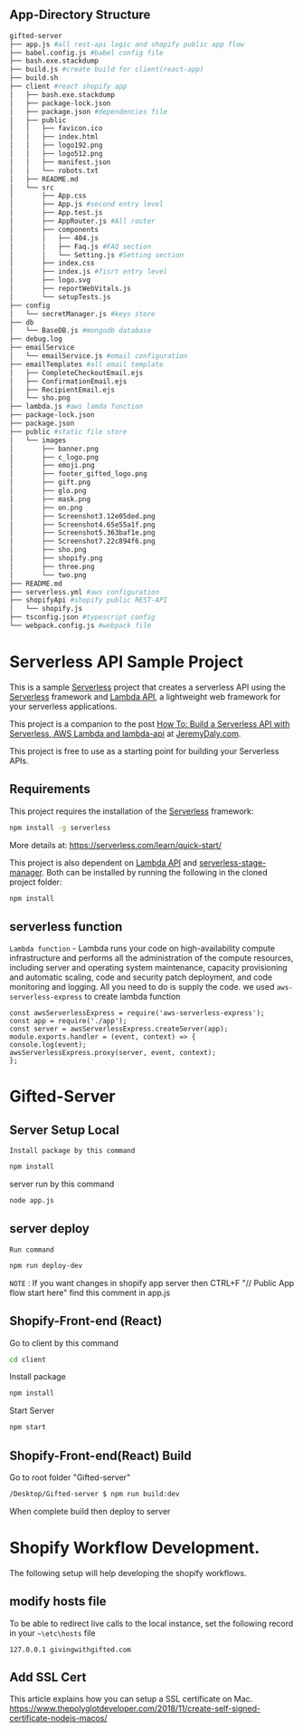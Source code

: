 ## App-Directory Structure
```bash
gifted-server
├── app.js #all rest-api logic and shopify public app flow 
├── babel.config.js #babel config file
├── bash.exe.stackdump
├── build.js #create build for client(react-app)
├── build.sh
├── client #react shopify app
│   ├── bash.exe.stackdump
│   ├── package-lock.json
│   ├── package.json #dependencies file
│   ├── public
│   │   ├── favicon.ico
│   │   ├── index.html
│   │   ├── logo192.png
│   │   ├── logo512.png
│   │   ├── manifest.json
│   │   └── robots.txt
│   ├── README.md
│   └── src
│       ├── App.css
│       ├── App.js #second entry level
│       ├── App.test.js
│       ├── AppRouter.js #All router
│       ├── components 
│       │   ├── 404.js 
│       │   ├── Faq.js #FAQ section 
│       │   └── Setting.js #Setting section
│       ├── index.css
│       ├── index.js #fisrt entry level
│       ├── logo.svg
│       ├── reportWebVitals.js
│       └── setupTests.js
├── config
│   └── secretManager.js #keys store
├── db
│   └── BaseDB.js #mongodb database
├── debug.log
├── emailService
│   └── emailService.js #email configuration
├── emailTemplates #all email template
│   ├── CompleteCheckoutEmail.ejs
│   ├── ConfirmationEmail.ejs
│   ├── RecipientEmail.ejs
│   └── sho.png
├── lambda.js #aws lamda function 
├── package-lock.json
├── package.json
├── public #static file store
│   └── images
│       ├── banner.png
│       ├── c_logo.png
│       ├── emoji.png
│       ├── footer_gifted_logo.png
│       ├── gift.png
│       ├── glo.png
│       ├── mask.png
│       ├── on.png
│       ├── Screenshot3.12e05ded.png
│       ├── Screenshot4.65e55a1f.png
│       ├── Screenshot5.363baf1e.png
│       ├── Screenshot7.22c894f6.png
│       ├── sho.png
│       ├── shopify.png
│       ├── three.png
│       └── two.png
├── README.md
├── serverless.yml #aws configuration
├── shopifyApi #shopify public REST-API
│   └── shopify.js
├── tsconfig.json #typescript config
└── webpack.config.js #webpack file
```

# Serverless API Sample Project

This is a sample [Serverless](https://serverless.com) project that creates a serverless API using the [Serverless](https://serverless.com) framework and [Lambda API](https://github.com/jeremydaly/lambda-api), a lightweight web framework for your serverless applications.

This project is a companion to the post [How To: Build a Serverless API with Serverless, AWS Lambda and lambda-api](https://www.jeremydaly.com/build-serverless-api-serverless-aws-lambda-lambda-api) at [JeremyDaly.com](https://www.jeremydaly.com).

This project is free to use as a starting point for building your Serverless APIs.

## Requirements
This project requires the installation of the [Serverless](https://serverless.com) framework:

```bash
npm install -g serverless
```
More details at: https://serverless.com/learn/quick-start/

This project is also dependent on [Lambda API](https://github.com/jeremydaly/lambda-api) and [serverless-stage-manager](https://github.com/jeremydaly/serverless-stage-manager). Both can be installed by running the following in the cloned project folder:

```bash
npm install
```
## serverless function
`Lambda function` - 
   Lambda runs your code on high-availability compute infrastructure and performs all the administration of the compute resources, including server and operating system maintenance, capacity provisioning and automatic scaling, code and security patch deployment, and code monitoring and logging. All you need to do is supply the code.
   we used `aws-serverless-express` to create lambda function 
  ```
const awsServerlessExpress = require('aws-serverless-express');
const app = require('./app');
const server = awsServerlessExpress.createServer(app);
module.exports.handler = (event, context) => {
  console.log(event);
  awsServerlessExpress.proxy(server, event, context);
};
  ```
 
# Gifted-Server 

## Server Setup Local
`Install package by this command`
```bash
npm install
```
server run by this command
```bash
node app.js
```
## server deploy 
`Run command `
```bash
npm run deploy-dev
```
`NOTE` : If you want changes in shopify app server then CTRL+F "// Public App flow start here" find this comment in app.js

## Shopify-Front-end (React)
Go to client by this command
``` bash
cd client
```
Install package
``` bash
npm install
```
Start Server
```bash
npm start
```

## Shopify-Front-end(React) Build
Go to root folder "Gifted-server"
``` bash
/Desktop/Gifted-server $ npm run build:dev
```
When complete build then deploy to server 


# Shopify Workflow Development.
The following setup will help developing the shopify workflows.

## modify hosts file
To be able to redirect live calls to the local instance, set the following record in your `~\etc\hosts` file
```
127.0.0.1 givingwithgifted.com
```

## Add SSL Cert
This article explains how you can setup a SSL certificate on Mac.
https://www.thepolyglotdeveloper.com/2018/11/create-self-signed-certificate-nodejs-macos/

